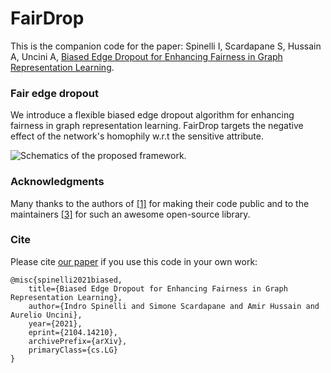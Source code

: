 # FairDrop

This is the companion code for the paper:
Spinelli I, Scardapane S, Hussain A, Uncini A, [Biased Edge Dropout for Enhancing Fairness in Graph Representation Learning](https://arxiv.org/abs/2104.14210).


### Fair edge dropout

We introduce a flexible biased edge dropout algorithm for enhancing fairness in graph representation learning. FairDrop targets the negative effect of the network's homophily w.r.t the sensitive attribute.

![Schematics of the proposed framework.](https://github.com/spindro/FairDrop/blob/main/fairdrop.png)


### Acknowledgments

Many thanks to the authors of [[1]](https://github.com/aida-ugent/DeBayes) for making their code public and to the maintainers [[3]](https://github.com/rusty1s/pytorch_geometric) for such an awesome open-source library.



### Cite

Please cite [our paper](https://arxiv.org/abs/2104.14210) if you use this code in your own work:

```
@misc{spinelli2021biased,
    title={Biased Edge Dropout for Enhancing Fairness in Graph Representation Learning},
    author={Indro Spinelli and Simone Scardapane and Amir Hussain and Aurelio Uncini},
    year={2021},
    eprint={2104.14210},
    archivePrefix={arXiv},
    primaryClass={cs.LG}
}
```